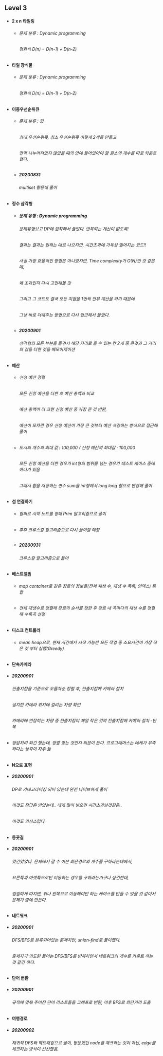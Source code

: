 ## Level 3

- #### 2 x n 타일링
  - ###### 문제 분류 : Dynamic programming
    ###### 점화식 D(n) = D(n-1) + D(n-2)

- #### 타일 장식물
  - ###### 문제 분류 : Dynamic programming
    ###### 점화식 D(n) = D(n-1) + D(n-2)

- #### 이중우선순위큐
  - ###### 문제 분류 : 힙
    ###### 최대 우선순위큐, 최소 우선순위큐 이렇게 2개를 만들고
    ###### 만약 나누어져있지 않았을 떄의 안에 들어있어야 할 원소의 개수를 따로 카운트했다.
  - ##### 20200831
    ###### multiset 활용해 풀이

- #### 정수 삼각형
  - ##### 문제 유형 : Dynamic programming
    ###### 문제유형보고 DP에 집착해서 풀었다. 반복되는 계산이 없도록!
    ###### 결과는 결과는 원하는 대로 나오지만, 시간초과에 가독성 떨어지는 코드!!
    ###### 사실 가장 효율적인 방법은 아니었지만, Time complexity가 O(N)인 것 같은데,
    ###### 왜 초과인지 다시 고민해볼 갓
    ###### 그리고 그 코드도 결국 모든 지점을 1번씩 전부 계산을 하기 때문에
    ###### 그냥 바로 더해주는 방법으로 다시 접근해서 풀었다.
  - ##### 20200901
    ###### 삼각형의 모든 부분을 돌면서 해당 자리로 올 수 있는 칸 2개 중 큰것과 그 자리의 값을 더한 것을 메모이제이션

- #### 예산
  - ###### 신청 예산 정렬
    ###### 모든 신청 예산을 더한 후 예산 총액과 비교
    ###### 예산 총액이 더 크면 신청 예산 중 가장 큰 것 반환,
    ###### 예산이 모자란 경우 신청 예산이 가장 큰 것부터 예산 삭감하는 방식으로 접근해 풀이
  - ###### 도시의 개수의 최대 값 : 100,000 / 신청 예산의 최대값 : 100,000
    ###### 모든 신청 예산을 더한 경우가 int형의 범위를 넘는 경우가 테스트 케이스 중에 하나가 있음
    ###### 그래서 합을 저장하는 변수 sum을 int형에서 long long 형으로 변경해 풀이

- #### 섬 연결하기
  - ###### 임의로 시작 노드를 정해 Prim 알고리즘으로 풀이
  - ###### 추후 크루스칼 알고리즘으로 다시 풀이할 예정
  - ##### 20200931
    ###### 크루스칼 알고리즘으로 풀이

- #### 베스트앨범
  - ###### map container로 같은 장르의 정보들(전체 재생 수, 재생 수 목록, 인덱스) 통합
  - ###### 전체 재생수로 정렬해 장르의 순서를 정한 후 장르 내 곡마다의 재생 수를 정렬해 수록곡 선정

- #### 디스크 컨트롤러
  - ###### mean heap으로, 현재 시간에서 시작 가능한 모든 작업 중 소요시간이 가장 작은 것 부터 실행(Greedy)

 - #### 단속카메라
  - ##### 20200901
    ###### 진출지점을 기준으로 오름차순 정렬 후, 진출지점에 카메라 설치
    ###### 설치한 카메라 위치에 걸리는 차량 확인
    ###### 카메라에 안잡히는 차량 중 진출지점이 제일 작은 것의 진출지점에 카메라 설치 -반복
  - ###### 정답처리 되긴 했는데, 정말 맞는 것인지 의문이 든다. 프로그래머스는 테케가 부족하다는 생각이 자주 듦

 - #### N으로 표현
  - ##### 20200901
    ###### DP로 카테고라이징 되어 있는데 완전 나이브하게 풀이
    ###### 이것도 정답은 받았는데.. 테케 많이 넣으면 시간초과날것같은..
    ###### 이것도 의심스럽다

 - #### 등굣길
  - ##### 20200901
    ###### 맞긴맞았다. 문제에서 갈 수 이쓴 최단경로의 개수를 구하라는데에서,
    ###### 오른쪽과 아랫쪽으로만 이동하는 경우를 구하라는거구나 싶긴한데,
    ###### 엄밀하게 따지면, 위나 왼쪽으로 이동해야만 하는 케이스를 만들 수 있을 것 같아서 문제가 맘에 안든다.

 - #### 네트워크
  - ##### 20200901
    ###### DFS/BFS로 분류되어있는 문제지만, union-find로 풀이했다.
    ###### 출제자가 의도한 풀이는 DFS/BFS를 반복하면서 네트워크의 개수를 카운트 하는 것 같긴 하다.

 - #### 단어 변환
  - ##### 20200901
    ###### 규칙에 맞춰 주어진 단어 리스트들을 그래프로 변환, 이후 BFS로 최단거리 도출

 - #### 여행경로
  - ##### 20200902
    ###### 재귀적 DFS와 백트래킹으로 풀이, 방문했던 node를 체크하는 것이 아닌, edge를 체크하는 방식이 신선했음.